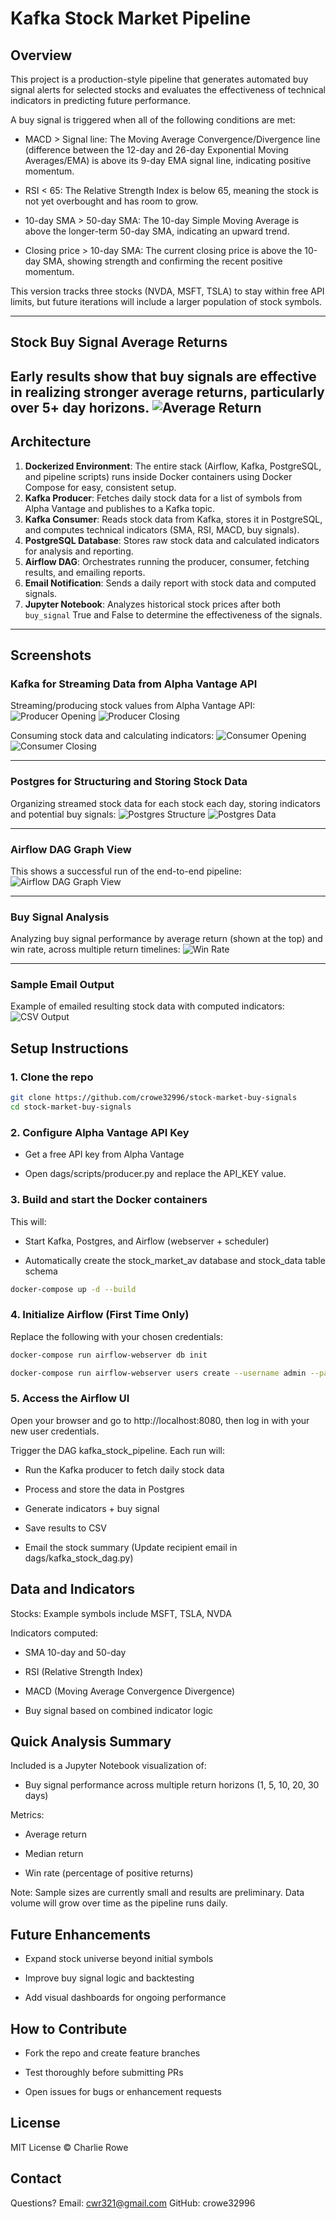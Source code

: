 # Kafka Stock Market Pipeline

## Overview

This project is a production-style pipeline that generates automated buy signal alerts for selected stocks and evaluates the effectiveness of technical indicators in predicting future performance. 

A buy signal is triggered when all of the following conditions are met:
- MACD > Signal line: The Moving Average Convergence/Divergence line (difference between the 12-day and 26-day Exponential Moving Averages/EMA) is above its 9-day EMA signal line, indicating positive momentum.

- RSI < 65: The Relative Strength Index is below 65, meaning the stock is not yet overbought and has room to grow.

- 10-day SMA > 50-day SMA: The 10-day Simple Moving Average is above the longer-term 50-day SMA, indicating an upward trend.

- Closing price > 10-day SMA: The current closing price is above the 10-day SMA, showing strength and confirming the recent positive momentum.

This version tracks three stocks (NVDA, MSFT, TSLA) to stay within free API limits, but future iterations will include a larger population of stock symbols.


---

## Stock Buy Signal Average Returns
Early results show that buy signals are effective in realizing stronger average returns, particularly over 5+ day horizons.
![Average Return](screenshots/avg_return_by_buy_signal.png)
---

## Architecture

1. **Dockerized Environment**: The entire stack (Airflow, Kafka, PostgreSQL, and pipeline scripts) runs inside Docker containers using Docker Compose for easy, consistent setup.
2. **Kafka Producer**: Fetches daily stock data for a list of symbols from Alpha Vantage and publishes to a Kafka topic.
3. **Kafka Consumer**: Reads stock data from Kafka, stores it in PostgreSQL, and computes technical indicators (SMA, RSI, MACD, buy signals).
4. **PostgreSQL Database**: Stores raw stock data and calculated indicators for analysis and reporting.
5. **Airflow DAG**: Orchestrates running the producer, consumer, fetching results, and emailing reports.
6. **Email Notification**: Sends a daily report with stock data and computed signals.
7. **Jupyter Notebook**: Analyzes historical stock prices after both `buy_signal` True and False to determine the effectiveness of the signals.

---
## Screenshots

### Kafka for Streaming Data from Alpha Vantage API
Streaming/producing stock values from Alpha Vantage API:
![Producer Opening](screenshots/kafka_producer_opening.png)
![Producer Closing](screenshots/kafka_producer_closing.png)

Consuming stock data and calculating indicators:
![Consumer Opening](screenshots/kafka_consumer_opening.png)
![Consumer Closing](screenshots/kafka_consumer_closing.png)

---

### Postgres for Structuring and Storing Stock Data
Organizing streamed stock data for each stock each day, storing indicators and potential buy signals:
![Postgres Structure](screenshots/postgres_db_structure.png)
![Postgres Data](screenshots/postgres_db_data.png)

---

### Airflow DAG Graph View
This shows a successful run of the end-to-end pipeline:
![Airflow DAG Graph View](screenshots/airflow_graph.png)

---

### Buy Signal Analysis
Analyzing buy signal performance by average return (shown at the top) and win rate, across multiple return timelines:
![Win Rate](screenshots/win_rate_by_buy_signal.png)

---

### Sample Email Output
Example of emailed resulting stock data with computed indicators:
![CSV Output](screenshots/email_stock_buy_signals.png)

## Setup Instructions

### 1. Clone the repo

```bash
git clone https://github.com/crowe32996/stock-market-buy-signals
cd stock-market-buy-signals
```

### 2. Configure Alpha Vantage API Key

- Get a free API key from Alpha Vantage

- Open dags/scripts/producer.py and replace the API_KEY value.


### 3. Build and start the Docker containers

This will:
- Start Kafka, Postgres, and Airflow (webserver + scheduler)

- Automatically create the stock_market_av database and stock_data table schema

```bash
docker-compose up -d --build
```

### 4. Initialize Airflow (First Time Only)

Replace the following with your chosen credentials:

```bash
docker-compose run airflow-webserver db init

docker-compose run airflow-webserver users create --username admin --password admin --firstname Charlie --lastname Rowe --role Admin --email cwr321@gmail.com
```

### 5. Access the Airflow UI
Open your browser and go to http://localhost:8080, then log in with your new user credentials.

Trigger the DAG kafka_stock_pipeline. Each run will:
- Run the Kafka producer to fetch daily stock data

- Process and store the data in Postgres

- Generate indicators + buy signal

- Save results to CSV

- Email the stock summary (Update recipient email in dags/kafka_stock_dag.py)

## Data and Indicators
Stocks: Example symbols include MSFT, TSLA, NVDA

Indicators computed:

- SMA 10-day and 50-day

- RSI (Relative Strength Index)

- MACD (Moving Average Convergence Divergence)

- Buy signal based on combined indicator logic

## Quick Analysis Summary
Included is a Jupyter Notebook visualization of:

- Buy signal performance across multiple return horizons (1, 5, 10, 20, 30 days)

Metrics:

- Average return

- Median return

- Win rate (percentage of positive returns)

Note: Sample sizes are currently small and results are preliminary. Data volume will grow over time as the pipeline runs daily.

## Future Enhancements
- Expand stock universe beyond initial symbols

- Improve buy signal logic and backtesting

- Add visual dashboards for ongoing performance

## How to Contribute
- Fork the repo and create feature branches

- Test thoroughly before submitting PRs

- Open issues for bugs or enhancement requests

## License
MIT License © Charlie Rowe

## Contact
Questions? Email: cwr321@gmail.com
GitHub: crowe32996




